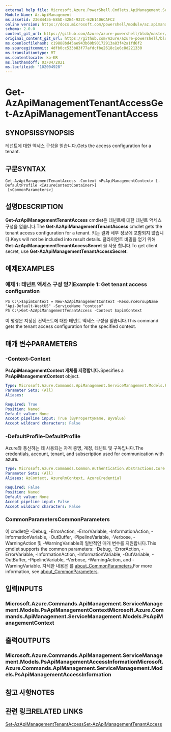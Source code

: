 ```yaml
---
external help file: Microsoft.Azure.PowerShell.Cmdlets.ApiManagement.ServiceManagement.dll-Help.xml
Module Name: Az.ApiManagement
ms.assetid: 236B4436-E8AD-42B4-922C-E2E1406CAFC2
online version: https://docs.microsoft.com/powershell/module/az.apimanagement/get-azapimanagementtenantaccess
schema: 2.0.0
content_git_url: https://github.com/Azure/azure-powershell/blob/master/src/ApiManagement/ApiManagement/help/Get-AzApiManagementTenantAccess.md
original_content_git_url: https://github.com/Azure/azure-powershell/blob/master/src/ApiManagement/ApiManagement/help/Get-AzApiManagementTenantAccess.md
ms.openlocfilehash: c19888bd45ae943b60b90172913a83f42a1fd6f2
ms.sourcegitcommit: 4dfb0cc533b83f77afdcfbe2618c1e6c8d221330
ms.translationtype: MT
ms.contentlocale: ko-KR
ms.lasthandoff: 03/04/2021
ms.locfileid: "102004928"
---
```

# <span data-ttu-id="7661a-101">Get-AzApiManagementTenantAccess</span><span class="sxs-lookup"><span data-stu-id="7661a-101">Get-AzApiManagementTenantAccess</span></span>

## <span data-ttu-id="7661a-102">SYNOPSIS</span><span class="sxs-lookup"><span data-stu-id="7661a-102">SYNOPSIS</span></span>
<span data-ttu-id="7661a-103">테넌트에 대한 액세스 구성을 얻습니다.</span><span class="sxs-lookup"><span data-stu-id="7661a-103">Gets the access configuration for a tenant.</span></span>

## <span data-ttu-id="7661a-104">구문</span><span class="sxs-lookup"><span data-stu-id="7661a-104">SYNTAX</span></span>

```
Get-AzApiManagementTenantAccess -Context <PsApiManagementContext> [-DefaultProfile <IAzureContextContainer>]
 [<CommonParameters>]
```

## <span data-ttu-id="7661a-105">설명</span><span class="sxs-lookup"><span data-stu-id="7661a-105">DESCRIPTION</span></span>
<span data-ttu-id="7661a-106">**Get-AzApiManagementTenantAccess** cmdlet은 테넌트에 대한 테넌트 액세스 구성을 얻습니다.</span><span class="sxs-lookup"><span data-stu-id="7661a-106">The **Get-AzApiManagementTenantAccess** cmdlet gets the tenant access configuration for a tenant.</span></span>
<span data-ttu-id="7661a-107">키는 결과 세부 정보에 포함되지 않습니다.</span><span class="sxs-lookup"><span data-stu-id="7661a-107">Keys will not be included into result details.</span></span> <span data-ttu-id="7661a-108">클라이언트 비밀을 얻기 위해 **Get-AzApiManagementTenantAccessSecret** 을 사용 합니다.</span><span class="sxs-lookup"><span data-stu-id="7661a-108">To get client secret, use **Get-AzApiManagementTenantAccessSecret**.</span></span>

## <span data-ttu-id="7661a-109">예제</span><span class="sxs-lookup"><span data-stu-id="7661a-109">EXAMPLES</span></span>

### <span data-ttu-id="7661a-110">예제 1: 테넌트 액세스 구성 얻기</span><span class="sxs-lookup"><span data-stu-id="7661a-110">Example 1: Get tenant access configuration</span></span>
```
PS C:\>$apimContext = New-AzApiManagementContext -ResourceGroupName "Api-Default-WestUS" -ServiceName "contoso"
PS C:\>Get-AzApiManagementTenantAccess -Context $apimContext
```

<span data-ttu-id="7661a-111">이 명령은 지정된 컨텍스트에 대한 테넌트 액세스 구성을 얻습니다.</span><span class="sxs-lookup"><span data-stu-id="7661a-111">This command gets the tenant access configuration for the specified context.</span></span>

## <span data-ttu-id="7661a-112">매개 변수</span><span class="sxs-lookup"><span data-stu-id="7661a-112">PARAMETERS</span></span>

### <span data-ttu-id="7661a-113">-Context</span><span class="sxs-lookup"><span data-stu-id="7661a-113">-Context</span></span>
<span data-ttu-id="7661a-114">**PsApiManagementContext 개체를 지정합니다.**</span><span class="sxs-lookup"><span data-stu-id="7661a-114">Specifies a **PsApiManagementContext** object.</span></span>

```yaml
Type: Microsoft.Azure.Commands.ApiManagement.ServiceManagement.Models.PsApiManagementContext
Parameter Sets: (All)
Aliases:

Required: True
Position: Named
Default value: None
Accept pipeline input: True (ByPropertyName, ByValue)
Accept wildcard characters: False
```

### <span data-ttu-id="7661a-115">-DefaultProfile</span><span class="sxs-lookup"><span data-stu-id="7661a-115">-DefaultProfile</span></span>
<span data-ttu-id="7661a-116">Azure와 통신하는 데 사용되는 자격 증명, 계정, 테넌트 및 구독입니다.</span><span class="sxs-lookup"><span data-stu-id="7661a-116">The credentials, account, tenant, and subscription used for communication with azure.</span></span>

```yaml
Type: Microsoft.Azure.Commands.Common.Authentication.Abstractions.Core.IAzureContextContainer
Parameter Sets: (All)
Aliases: AzContext, AzureRmContext, AzureCredential

Required: False
Position: Named
Default value: None
Accept pipeline input: False
Accept wildcard characters: False
```

### <span data-ttu-id="7661a-117">CommonParameters</span><span class="sxs-lookup"><span data-stu-id="7661a-117">CommonParameters</span></span>
<span data-ttu-id="7661a-118">이 cmdlet은 -Debug, -ErrorAction, -ErrorVariable, -InformationAction, -InformationVariable, -OutBuffer, -PipelineVariable, -Verbose, -WarningAction 및 -WarningVariable의 일반적인 매개 변수를 지원합니다.</span><span class="sxs-lookup"><span data-stu-id="7661a-118">This cmdlet supports the common parameters: -Debug, -ErrorAction, -ErrorVariable, -InformationAction, -InformationVariable, -OutVariable, -OutBuffer, -PipelineVariable, -Verbose, -WarningAction, and -WarningVariable.</span></span> <span data-ttu-id="7661a-119">자세한 내용은 를 [about_CommonParameters.](http://go.microsoft.com/fwlink/?LinkID=113216)</span><span class="sxs-lookup"><span data-stu-id="7661a-119">For more information, see [about_CommonParameters](http://go.microsoft.com/fwlink/?LinkID=113216).</span></span>

## <span data-ttu-id="7661a-120">입력</span><span class="sxs-lookup"><span data-stu-id="7661a-120">INPUTS</span></span>

### <span data-ttu-id="7661a-121">Microsoft.Azure.Commands.ApiManagement.ServiceManagement.Models.PsApiManagementContext</span><span class="sxs-lookup"><span data-stu-id="7661a-121">Microsoft.Azure.Commands.ApiManagement.ServiceManagement.Models.PsApiManagementContext</span></span>

## <span data-ttu-id="7661a-122">출력</span><span class="sxs-lookup"><span data-stu-id="7661a-122">OUTPUTS</span></span>

### <span data-ttu-id="7661a-123">Microsoft.Azure.Commands.ApiManagement.ServiceManagement.Models.PsApiManagementAccessInformation</span><span class="sxs-lookup"><span data-stu-id="7661a-123">Microsoft.Azure.Commands.ApiManagement.ServiceManagement.Models.PsApiManagementAccessInformation</span></span>

## <span data-ttu-id="7661a-124">참고 사항</span><span class="sxs-lookup"><span data-stu-id="7661a-124">NOTES</span></span>

## <span data-ttu-id="7661a-125">관련 링크</span><span class="sxs-lookup"><span data-stu-id="7661a-125">RELATED LINKS</span></span>

[<span data-ttu-id="7661a-126">Set-AzApiManagementTenantAccess</span><span class="sxs-lookup"><span data-stu-id="7661a-126">Set-AzApiManagementTenantAccess</span></span>](./Set-AzApiManagementTenantAccess.md)


